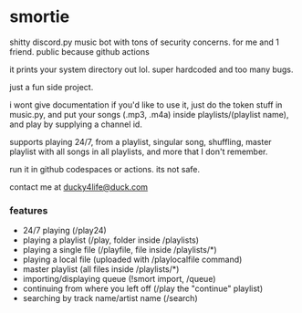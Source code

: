 # smortie

shitty discord.py music bot with tons of security concerns. for me and 1 friend. public because github actions

it prints your system directory out lol. super hardcoded and too many bugs.

just a fun side project.

i wont give documentation if you'd like to use it, just do the token stuff in music.py, and put your songs (.mp3, .m4a) inside playlists/(playlist name), and play by supplying a channel id.

supports playing 24/7, from a playlist, singular song, shuffling, master playlist with all songs in all playlists, and more that I don't remember.

run it in github codespaces or actions. its not safe.

contact me at ducky4life@duck.com

### features

- 24/7 playing (/play24)
- playing a playlist (/play, folder inside /playlists)
- playing a single file (/playfile, file inside /playlists/*)
- playing a local file (uploaded with /playlocalfile command)
- master playlist (all files inside /playlists/*)
- importing/displaying queue (!smort import, /queue)
- continuing from where you left off (/play the "continue" playlist)
- searching by track name/artist name (/search)

